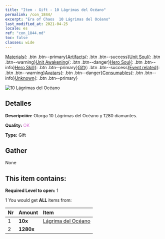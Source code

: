 ```yaml
---
title: "Item - Gift - 10 Lágrimas del Océano"
permalink: /con_1844/
excerpt: "Era of Chaos  10 Lágrimas del Océano"
last_modified_at: 2021-04-25
locale: es
ref: "con_1844.md"
toc: false
classes: wide
---
```

 [Materials](/ItemsES/){: .btn .btn--primary}[Artifacts](/ItemsES/Artifacts/){: .btn .btn--success}[Unit Soul](/ItemsES/UnitSoul/){: .btn .btn--warning}[Unit Awakening](/ItemsES/UnitAwakening/){: .btn .btn--danger}[Hero Soul](/ItemsES/HeroSoul/){: .btn .btn--info}[Hero Skill](/ItemsES/HeroSkill/){: .btn .btn--primary}[Gift](/ItemsES/Gift/){: .btn .btn--success}[Event related](/ItemsES/Events/){: .btn .btn--warning}[Avatars](/ItemsES/Avatars/){: .btn .btn--danger}[Consumables](/ItemsES/Consumables/){: .btn .btn--info}[Unknown](/ItemsES/Unknown/){: .btn .btn--primary}

 ![10 Lágrimas del Océano](/images/t/i_907466.png)

## Detalles
 **Descripción:** Otorga 10 Lágrimas del Océano y 1280 diamantes.

 **Quality:** <span style="color: #DA70D6">OK</span>

 **Type:** Gift

## Gather

  None

## This item contains:

 **Required Level to open:** 1

 1 You would get **ALL** items  from:

  | Nr | Amount |     Item    |
  |:---|:-------|:------------|
  | 1 |  **10x** | [Lágrima del Océano](/ItemsES/con_955/) |  | 
  | 2 |  **1280x** | <i class="fas fa-gem"/> |  | 

